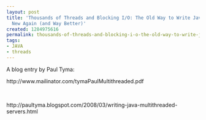 ```yaml
---
layout: post
title: 'Thousands of Threads and Blocking I/O: The Old Way to Write Java Servers Is
  New Again (and Way Better)'
created: 1284975616
permalink: thousands-of-threads-and-blocking-i-o-the-old-way-to-write-java-servers-is-new-again-and-way-better
tags:
- JAVA
- threads
---
```

<p>A blog entry by Paul Tyma:</p>
<p>http://www.mailinator.com/tymaPaulMultithreaded.pdf</p>
<p>&nbsp;</p>
<p>http://paultyma.blogspot.com/2008/03/writing-java-multithreaded-servers.html</p>
<p>&nbsp;</p>
